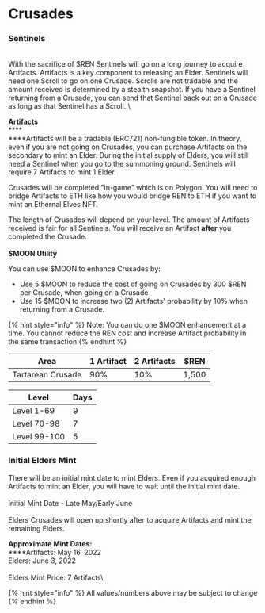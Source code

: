 # Crusades

### **Sentinels**

\
With the sacrifice of $REN Sentinels will go on a long journey to acquire Artifacts.  Artifacts is a key component to releasing an Elder. Sentinels will need one Scroll to go on one Crusade.  Scrolls are not tradable and the amount received is determined by a stealth snapshot. If you have a Sentinel returning from a Crusade, you can send that Sentinel back out on a Crusade as long as that Sentinel has a Scroll.  \


**Artifacts** \
****\
****Artifacts will be a tradable (ERC721) non-fungible token. In theory, even if you are not going on Crusades, you can purchase Artifacts on the secondary to mint an Elder.  During the initial supply of Elders, you will still need a Sentinel when you go to the summoning ground.  Sentinels will require 7 Artifacts to mint 1 Elder.&#x20;

Crusades will be completed "in-game" which is on Polygon.  You will need to bridge Artifacts to ETH like how you would bridge REN to ETH if you want to mint an Ethernal Elves NFT. &#x20;

The length of Crusades will depend on your level.  The amount of Artifacts received is fair for all Sentinels.  You will receive an Artifact **after** you completed the Crusade.\
\
**$MOON Utility**

You can use $MOON to enhance Crusades by:

* Use 5 $MOON to reduce the cost of going on Crusades by 300 $REN per Crusade, when going on a Crusade
* Use 15 $MOON to increase two (2) Artifacts' probability by 10% when returning from a Crusade.

{% hint style="info" %}
Note: You can do one $MOON enhancement at a time. You cannot reduce the REN cost and increase Artifact probability in the same transaction
{% endhint %}

| Area              | 1 Artifact | 2 Artifacts | $REN  |
| ----------------- | ---------- | ----------- | ----- |
| Tartarean Crusade | 90%        | 10%         | 1,500 |

| Level        | Days |
| ------------ | ---- |
| Level 1-69   | 9    |
| Level 70-98  | 7    |
| Level 99-100 | 5    |

### **Initial Elders Mint**

There will be an initial mint date to mint Elders.  Even if you acquired enough Artifacts to mint an Elder, you will have to wait until the initial mint date.\
\
Initial Mint Date - Late May/Early June\
\
Elders Crusades will open up shortly after to acquire Artifacts and mint the remaining Elders.

**Approximate Mint Dates:** \
****Artifacts:  May 16, 2022\
Elders: June 3, 2022\
\
Elders Mint Price: 7 Artifacts\


{% hint style="info" %}
All values/numbers above may be subject to change
{% endhint %}
